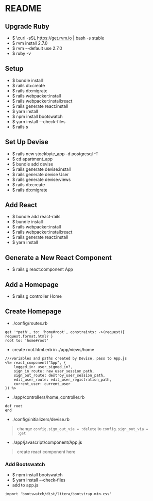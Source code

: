 # README

## Upgrade Ruby
- $ \curl -sSL https://get.rvm.io | bash -s stable
- $ rvm install 2.7.0
- $ rvm --default use 2.7.0
- $ ruby -v

## Setup
- $ bundle install
- $ rails db:create
- $ rails db:migrate
- $ rails webpacker:install
- $ rails webpacker:install:react
- $ rails generate react:install
- $ yarn install
- $ npm install bootswatch
- $ yarn install --check-files
- $ rails s

## Set Up Devise
- $ rails new stockbyte_app -d postgresql -T
- $ cd apartment_app
- $ bundle add devise
- $ rails generate devise:install
- $ rails generate devise User
- $ rails generate devise:views
- $ rails db:create
- $ rails db:migrate

## Add React
- $ bundle add react-rails
- $ bundle install
- $ rails webpacker:install
- $ rails webpacker:install:react
- $ rails generate react:install
- $ yarn install

## Generate a New React Component
- $ rails g react:component App

## Add a Homepage
- $ rails g controller Home

## Create Homepage
- ./config/routes.rb
```
get '*path', to: 'home#root', constraints: ->(request){ request.format.html? }
root to: 'home#root'
```

- create root.html.erb in ./app/views/home
```
///variables and paths created by Devise, pass to App.js
<%= react_component("App", {
    logged_in: user_signed_in?,
    sign_in_route: new_user_session_path,
    sign_out_route: destroy_user_session_path,
    edit_user_route: edit_user_registration_path,
    current_user: current_user
}) %>
```
- ./app/controllers/home_controller.rb
```
def root
end
```
- ./config/initializers/devise.rb
> change ```config.sign_out_via = :delete```
> to ```config.sign_out_via = :get```

- ./app/javascript/component/App.js
>create react component here


### Add Bootswatch
- $ npm install bootswatch
- $ yarn install --check-files
- add to app.js
```
import 'bootswatch/dist/litera/bootstrap.min.css'
```
